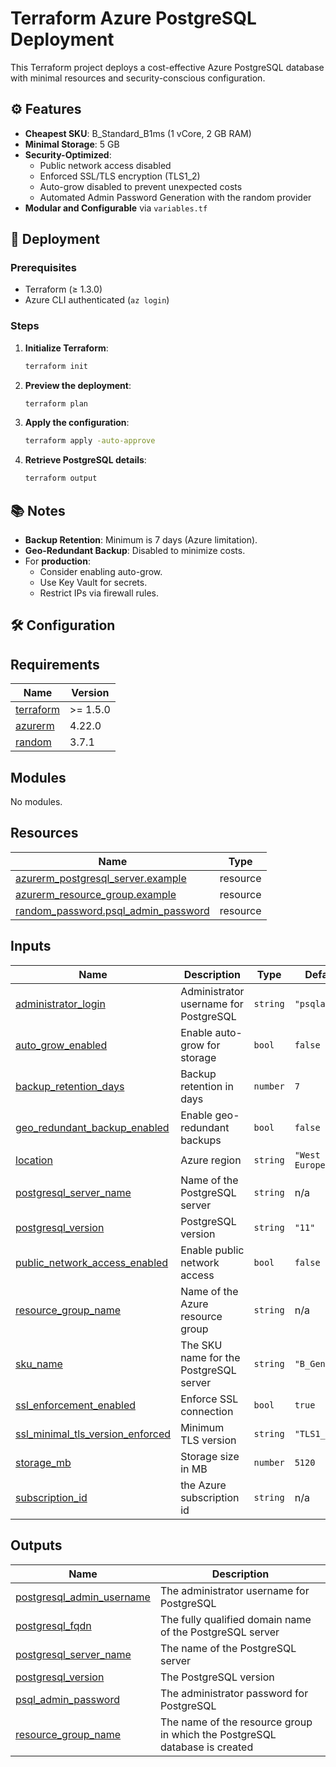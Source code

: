 # Terraform Azure PostgreSQL Deployment

This Terraform project deploys a cost-effective Azure PostgreSQL database with minimal resources and security-conscious configuration.

## ⚙️ Features
- **Cheapest SKU**: B_Standard_B1ms (1 vCore, 2 GB RAM)
- **Minimal Storage**: 5 GB
- **Security-Optimized**:
  - Public network access disabled
  - Enforced SSL/TLS encryption (TLS1_2)
  - Auto-grow disabled to prevent unexpected costs
  - Automated Admin Password Generation with the random provider
- **Modular and Configurable** via `variables.tf`

## 🚀 Deployment

### Prerequisites
- Terraform (≥ 1.3.0)
- Azure CLI authenticated (`az login`)

### Steps
1. **Initialize Terraform**:
    ```bash
    terraform init
    ```
2. **Preview the deployment**:
    ```bash
    terraform plan
    ```
3. **Apply the configuration**:
    ```bash
    terraform apply -auto-approve
    ```
4. **Retrieve PostgreSQL details**:
    ```bash
    terraform output
    ```

## 📚 Notes
- **Backup Retention**: Minimum is 7 days (Azure limitation).
- **Geo-Redundant Backup**: Disabled to minimize costs.
- For **production**:
  - Consider enabling auto-grow.
  - Use Key Vault for secrets.
  - Restrict IPs via firewall rules.

## 🛠 Configuration


<!-- BEGIN_TF_DOCS -->
## Requirements

| Name | Version |
|------|---------|
| <a name="requirement_terraform"></a> [terraform](#requirement\_terraform) | >= 1.5.0 |
| <a name="requirement_azurerm"></a> [azurerm](#requirement\_azurerm) | 4.22.0 |
| <a name="requirement_random"></a> [random](#requirement\_random) | 3.7.1 |

## Modules

No modules.

## Resources

| Name | Type |
|------|------|
| [azurerm_postgresql_server.example](https://registry.terraform.io/providers/hashicorp/azurerm/4.22.0/docs/resources/postgresql_server) | resource |
| [azurerm_resource_group.example](https://registry.terraform.io/providers/hashicorp/azurerm/4.22.0/docs/resources/resource_group) | resource |
| [random_password.psql_admin_password](https://registry.terraform.io/providers/hashicorp/random/3.7.1/docs/resources/password) | resource |

## Inputs

| Name | Description | Type | Default | Required |
|------|-------------|------|---------|:--------:|
| <a name="input_administrator_login"></a> [administrator\_login](#input\_administrator\_login) | Administrator username for PostgreSQL | `string` | `"psqladmin"` | no |
| <a name="input_auto_grow_enabled"></a> [auto\_grow\_enabled](#input\_auto\_grow\_enabled) | Enable auto-grow for storage | `bool` | `false` | no |
| <a name="input_backup_retention_days"></a> [backup\_retention\_days](#input\_backup\_retention\_days) | Backup retention in days | `number` | `7` | no |
| <a name="input_geo_redundant_backup_enabled"></a> [geo\_redundant\_backup\_enabled](#input\_geo\_redundant\_backup\_enabled) | Enable geo-redundant backups | `bool` | `false` | no |
| <a name="input_location"></a> [location](#input\_location) | Azure region | `string` | `"West Europe"` | no |
| <a name="input_postgresql_server_name"></a> [postgresql\_server\_name](#input\_postgresql\_server\_name) | Name of the PostgreSQL server | `string` | n/a | yes |
| <a name="input_postgresql_version"></a> [postgresql\_version](#input\_postgresql\_version) | PostgreSQL version | `string` | `"11"` | no |
| <a name="input_public_network_access_enabled"></a> [public\_network\_access\_enabled](#input\_public\_network\_access\_enabled) | Enable public network access | `bool` | `false` | no |
| <a name="input_resource_group_name"></a> [resource\_group\_name](#input\_resource\_group\_name) | Name of the Azure resource group | `string` | n/a | yes |
| <a name="input_sku_name"></a> [sku\_name](#input\_sku\_name) | The SKU name for the PostgreSQL server | `string` | `"B_Gen5_1"` | no |
| <a name="input_ssl_enforcement_enabled"></a> [ssl\_enforcement\_enabled](#input\_ssl\_enforcement\_enabled) | Enforce SSL connection | `bool` | `true` | no |
| <a name="input_ssl_minimal_tls_version_enforced"></a> [ssl\_minimal\_tls\_version\_enforced](#input\_ssl\_minimal\_tls\_version\_enforced) | Minimum TLS version | `string` | `"TLS1_2"` | no |
| <a name="input_storage_mb"></a> [storage\_mb](#input\_storage\_mb) | Storage size in MB | `number` | `5120` | no |
| <a name="input_subscription_id"></a> [subscription\_id](#input\_subscription\_id) | the Azure subscription id | `string` | n/a | yes |

## Outputs

| Name | Description |
|------|-------------|
| <a name="output_postgresql_admin_username"></a> [postgresql\_admin\_username](#output\_postgresql\_admin\_username) | The administrator username for PostgreSQL |
| <a name="output_postgresql_fqdn"></a> [postgresql\_fqdn](#output\_postgresql\_fqdn) | The fully qualified domain name of the PostgreSQL server |
| <a name="output_postgresql_server_name"></a> [postgresql\_server\_name](#output\_postgresql\_server\_name) | The name of the PostgreSQL server |
| <a name="output_postgresql_version"></a> [postgresql\_version](#output\_postgresql\_version) | The PostgreSQL version |
| <a name="output_psql_admin_password"></a> [psql\_admin\_password](#output\_psql\_admin\_password) | The administrator password for PostgreSQL |
| <a name="output_resource_group_name"></a> [resource\_group\_name](#output\_resource\_group\_name) | The name of the resource group in which the PostgreSQL database is created |
<!-- END_TF_DOCS -->